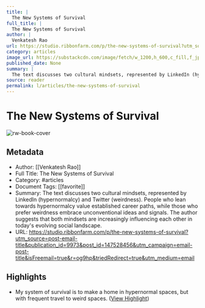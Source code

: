 ```yaml
---
title: |
  The New Systems of Survival
full_title: |
  The New Systems of Survival
author: |
  Venkatesh Rao
url: https://studio.ribbonfarm.com/p/the-new-systems-of-survival?utm_source=post-email-title&publication_id=9973&post_id=147528456&utm_campaign=email-post-title&isFreemail=true&r=og9hp&triedRedirect=true&utm_medium=email
category: articles
image_url: https://substackcdn.com/image/fetch/w_1200,h_600,c_fill,f_jpg,q_auto:good,fl_progressive:steep,g_auto/https%3A%2F%2Fsubstack-post-media.s3.amazonaws.com%2Fpublic%2Fimages%2F35c8e269-89f0-4dc2-adbe-e87b3b6afd8a_570x449.webp
published_date: None
summary: |
  The text discusses two cultural mindsets, represented by LinkedIn (hypernormalcy) and Twitter (weirdness). People who lean towards hypernormalcy value established career paths, while those who prefer weirdness embrace unconventional ideas and signals. The author suggests that both mindsets are increasingly influencing each other in today's evolving social landscape.
source: reader
permalink: l/articles/the-new-systems-of-survival
---
```

# The New Systems of Survival

![rw-book-cover](https://substackcdn.com/image/fetch/w_1200,h_600,c_fill,f_jpg,q_auto:good,fl_progressive:steep,g_auto/https%3A%2F%2Fsubstack-post-media.s3.amazonaws.com%2Fpublic%2Fimages%2F35c8e269-89f0-4dc2-adbe-e87b3b6afd8a_570x449.webp)

## Metadata
- Author: [[Venkatesh Rao]]
- Full Title: The New Systems of Survival
- Category: #articles
- Document Tags: [[favorite]] 
- Summary: The text discusses two cultural mindsets, represented by LinkedIn (hypernormalcy) and Twitter (weirdness). People who lean towards hypernormalcy value established career paths, while those who prefer weirdness embrace unconventional ideas and signals. The author suggests that both mindsets are increasingly influencing each other in today's evolving social landscape.
- URL: https://studio.ribbonfarm.com/p/the-new-systems-of-survival?utm_source=post-email-title&publication_id=9973&post_id=147528456&utm_campaign=email-post-title&isFreemail=true&r=og9hp&triedRedirect=true&utm_medium=email

## Highlights
- My system of survival is to make a home in hypernormal spaces, but with frequent travel to weird spaces. ([View Highlight](https://read.readwise.io/read/01jcverrh7zf58cswfh10z4qkv))


